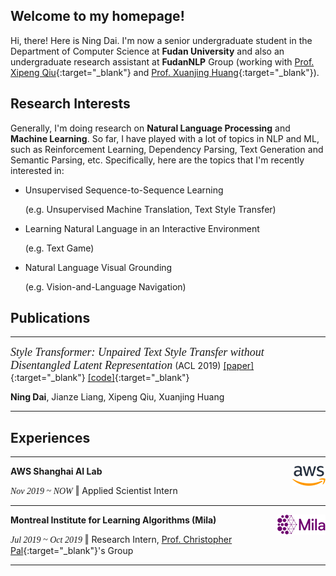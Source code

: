 ## Welcome to my homepage!

Hi, there! Here is Ning Dai. I'm now a senior undergraduate student in the Department of Computer Science at **Fudan University** and also an undergraduate research assistant at **FudanNLP** Group (working with [Prof. Xipeng Qiu](https://xpqiu.github.io/en.html){:target="_blank"} and [Prof. Xuanjing Huang](https://scholar.google.com/citations?user=RGsMgZA4H78C&hl=en){:target="_blank"}).  





## Research Interests

Generally, I'm doing research on **Natural Language Processing** and **Machine Learning**. So far, I have played with a lot of topics in NLP and ML, such as Reinforcement Learning, Dependency Parsing, Text Generation and Semantic Parsing, etc. Specifically, here are the topics that I'm recently interested in:

- Unsupervised Sequence-to-Sequence Learning 

  (e.g. Unsupervised Machine Translation, Text Style Transfer)

- Learning Natural Language in an Interactive Environment 

  (e.g. Text Game)

- Natural Language Visual Grounding 

  (e.g. Vision-and-Language Navigation)



## Publications

------

*<font face ="Times New Roman" size="4">Style Transformer:  Unpaired Text Style Transfer without Disentangled Latent Representation</font>* (ACL 2019)  [[paper]](https://www.aclweb.org/anthology/P19-1601.pdf){:target="_blank"}  [[code]](https://github.com/fastnlp/style-transformer){:target="_blank"}  

**Ning Dai**, Jianze Liang, Xipeng Qiu, Xuanjing Huang

------



## Experiences

------

**AWS Shanghai AI Lab**  <img src='./assets/img/aws_logo.png' align='right'> 

*<font face ="Times New Roman">Nov 2019 ~ NOW</font>*     ‖  Applied Scientist Intern

------

**Montreal Institute for Learning Algorithms (Mila)**  <img src='./assets/img/mila_logo.png' align='right'>

*<font face ="Times New Roman">Jul 2019 ~ Oct 2019</font>* ‖  Research Intern,  [Prof. Christopher Pal](https://mila.quebec/en/person/pal-christopher/){:target="_blank"}'s Group

------

